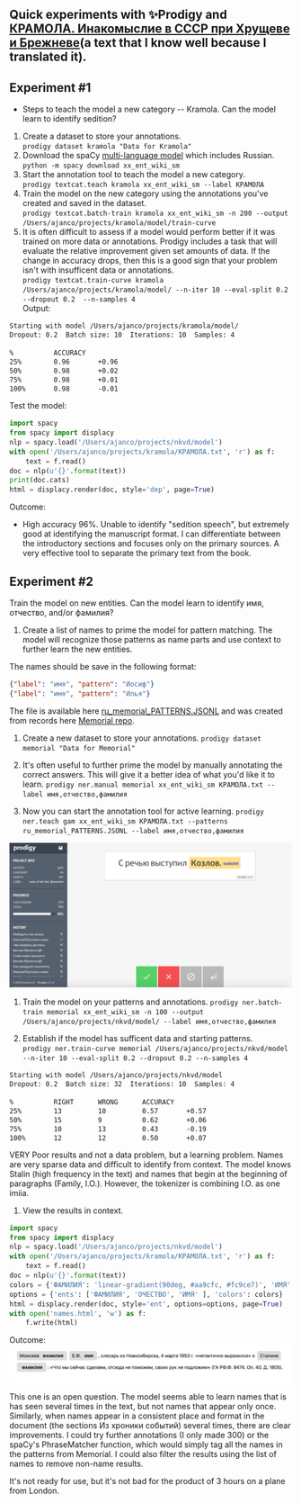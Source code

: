 ## Quick experiments with :sparkles:Prodigy and [КРАМОЛА. Инакомыслие в СССР при Хрущеве и Брежневе](http://www.e-reading.club/bookreader.php/1034359/KRAMOLA._Inakomyslie_v_SSSR_pri_Hruscheve_i_Brezhneve..html)(a text that I know well because I translated it).
## Experiment #1
* Steps to teach the model a new category -- Kramola.  Can the model learn to identify sedition? 
1. Create a dataset to store your annotations. <br>
  `prodigy dataset kramola "Data for Kramola"`
1. Download the spaCy [multi-language model](https://spacy.io/models/xx) which includes Russian. <br>
  `python -m spacy download xx_ent_wiki_sm`
1. Start the annotation tool to teach the model a new category.<br>
  `prodigy textcat.teach kramola xx_ent_wiki_sm --label КРАМОЛА`
1. Train the model on the new category using the annotations you've created and saved in the dataset.<br>
  `prodigy textcat.batch-train kramola xx_ent_wiki_sm -n 200 --output /Users/ajanco/projects/kramola/model/train-curve`
1. It is often difficult to assess if a model would perform better if it was trained on more data or annotations.  Prodigy includes a task that will evaluate the relative improvement given set amounts of data.  If the change in accuracy drops, then this is a good sign that your problem isn't with insufficent data or annotations. <br>
  `prodigy textcat.train-curve kramola /Users/ajanco/projects/kramola/model/ --n-iter 10 --eval-split 0.2 --dropout 0.2  --n-samples 4`<br>
Output:<br>
```
Starting with model /Users/ajanco/projects/kramola/model/ 
Dropout: 0.2  Batch size: 10  Iterations: 10  Samples: 4 

%          ACCURACY 
25%        0.96       +0.96 
50%        0.98       +0.02 
75%        0.98       +0.01 
100%       0.98       -0.01 
```

Test the model: 
```python
import spacy
from spacy import displacy
nlp = spacy.load('/Users/ajanco/projects/nkvd/model')
with open('/Users/ajanco/projects/kramola/КРАМОЛА.txt', 'r') as f:
    text = f.read()
doc = nlp(u'{}'.format(text))
print(doc.cats)
html = displacy.render(doc, style='dep', page=True)
```

Outcome:
- High accuracy 96%.  Unable to identify "sedition speech", but extremely good at identifying the manuscript format.  I can differentiate between the introductory sections and focuses only on the primary sources.  A very effective tool to separate the primary text from the book.

## Experiment #2
Train the model on new entities.  Can the model learn to identify имя, отчество, and/or фамилия?

1. Create a list of names to prime the model for pattern matching.  The model will recognize those patterns as name parts and use context to further learn the new entities.   

The names should be save in the following format:
```json
{"label": "имя", "pattern": "Иосиф"} 
{"label": "имя", "pattern": "Илья"} 
```

The file is available here [ru_memorial_PATTERNS.JSONL](https://github.com/apjanco/HSE-BOPOHOBO/blob/master/ru_memorial_PATTERNS.JSONL) and was created from records here [Memorial repo](https://github.com/MemorialInternational/nkvd).
1. Create a new dataset to store your annotations. 
`prodigy dataset memorial "Data for Memorial"`
1. It's often useful to further prime the model by manually annotating the correct answers.  This will give it a better idea of what you'd like it to learn. 
`prodigy ner.manual memorial xx_ent_wiki_sm КРАМОЛА.txt --label имя,отчество,фамилия`

1. Now you can start the annotation tool for active learning. 
`prodigy ner.teach gam xx_ent_wiki_sm КРАМОЛА.txt --patterns ru_memorial_PATTERNS.JSONL --label имя,отчество,фамилия`

![alt text](https://github.com/apjanco/HSE-BOPOHOBO/blob/master/kramola2.jpeg "A simple neural network")

1.  Train the model on your patterns and annotations. 
`prodigy ner.batch-train memorial xx_ent_wiki_sm -n 100 --output /Users/ajanco/projects/nkvd/model/ --label имя,отчество,фамилия`

1. Establish if the model has sufficent data and starting patterns.<br>
`prodigy ner.train-curve memorial /Users/ajanco/projects/nkvd/model --n-iter 10 --eval-split 0.2 --dropout 0.2 --n-samples 4`

```
Starting with model /Users/ajanco/projects/nkvd/model
Dropout: 0.2  Batch size: 32  Iterations: 10  Samples: 4

%          RIGHT      WRONG      ACCURACY
25%        13         10         0.57       +0.57
50%        15         9          0.62       +0.06
75%        10         13         0.43       -0.19
100%       12         12         0.50       +0.07
```
VERY Poor results and not a data problem, but a learning problem. Names are very sparse data and difficult to identify from context.  The model knows Stalin (high frequency in the text) and names that begin at the beginning of paragraphs (Family, I.O.).  However, the tokenizer is combining I.O. as one imiia. 

1. View the results in context.
```python
import spacy
from spacy import displacy
nlp = spacy.load('/Users/ajanco/projects/nkvd/model')
with open('/Users/ajanco/projects/kramola/КРАМОЛА.txt', 'r') as f:
    text = f.read()
doc = nlp(u'{}'.format(text))
colors = {'ФАМИЛИЯ': 'linear-gradient(90deg, #aa9cfc, #fc9ce7)', 'ИМЯ': 'linear-gradient(90deg, #aa9cfc, #fc9ce7)', 'ОЧЕСТВО':'linear-gradient(90deg, #aa9cfc, #fc9ce7)' }
options = {'ents': ['ФАМИЛИЯ', 'ОЧЕСТВО', 'ИМЯ' ], 'colors': colors}
html = displacy.render(doc, style='ent', options=options, page=True)
with open('names.html', 'w') as f:
    f.write(html)
```
Outcome: 
![alt text](https://github.com/apjanco/HSE-BOPOHOBO/blob/master/names.jpeg "A simple neural network")

This one is an open question.  The model seems able to learn names that is has seen several times in the text, but not names that appear only once. Similarly, when names appear in a consistent place and format in the document (the sections Из хроники событий) several times, there are clear improvements.  I could try further annotations (I only made 300) or the spaCy's PhraseMatcher function, which would simply tag all the names in the patterns from Memorial.  I could also filter the results using the list of names to remove non-name results.    

It's not ready for use, but it's not bad for the product of 3 hours on a plane from London.  
